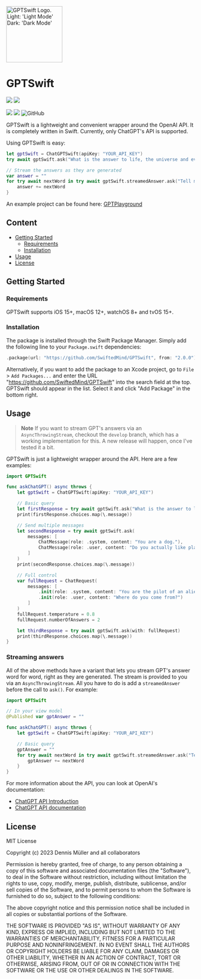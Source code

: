 <picture>
  <source width="150px" media="(prefers-color-scheme: dark)" srcset="https://user-images.githubusercontent.com/7083109/224795534-47eaf18c-2032-48a9-a453-3dba6fbd7699.png">
  <img width="150px" alt="GPTSwift Logo. Light: 'Light Mode' Dark: 'Dark Mode'" src="https://user-images.githubusercontent.com/7083109/224795540-5a1938ed-b829-40d3-aa67-3a51fa5de904.png">
</picture>

# GPTSwift
[![](https://img.shields.io/endpoint?url=https%3A%2F%2Fswiftpackageindex.com%2Fapi%2Fpackages%2FSwiftedMind%2FGPTSwift%2Fbadge%3Ftype%3Dswift-versions)](https://swiftpackageindex.com/SwiftedMind/GPTSwift)
[![](https://img.shields.io/endpoint?url=https%3A%2F%2Fswiftpackageindex.com%2Fapi%2Fpackages%2FSwiftedMind%2FGPTSwift%2Fbadge%3Ftype%3Dplatforms)](https://swiftpackageindex.com/SwiftedMind/GPTSwift)


[![](https://img.shields.io/endpoint?url=https%3A%2F%2Fswiftpackageindex.com%2Fapi%2Fpackages%2FSwiftedMind%2FGPTSwift%2Fbadge%3Ftype%3Dswift-versions)](https://swiftpackageindex.com/SwiftedMind/GPTSwift)
[![](https://img.shields.io/endpoint?url=https%3A%2F%2Fswiftpackageindex.com%2Fapi%2Fpackages%2FSwiftedMind%2FGPTSwift%2Fbadge%3Ftype%3Dplatforms)](https://swiftpackageindex.com/SwiftedMind/GPTSwift)
![GitHub](https://img.shields.io/github/license/SwiftedMind/GPTSwift)

GPTSwift is a lightweight and convenient wrapper around the OpenAI API. It is completely written in Swift. Currently, only ChatGPT's API is supported.

Using GPTSwift is easy:

```swift
let gptSwift = ChatGPTSwift(apiKey: "YOUR_API_KEY")
try await gptSwift.ask("What is the answer to life, the universe and everything in it?")

// Stream the answers as they are generated
var answer = ""
for try await nextWord in try await gptSwift.streamedAnswer.ask("Tell me a story about birds") {
    answer += nextWord
}
```

An example project can be found here: [GPTPlayground](https://github.com/SwiftedMind/GPTPlayground/tree/main)

## Content

- [Getting Started](#getting-started)
  - [Requirements](#requirements)
  - [Installation](#installation)
- [Usage](#usage)
- [License](#license)

## Getting Started

### Requirements

GPTSwift supports iOS 15+, macOS 12+, watchOS 8+ and tvOS 15+.

### Installation

The package is installed through the Swift Package Manager. Simply add the following line to your `Package.swift` dependencies:

```swift
.package(url: "https://github.com/SwiftedMind/GPTSwift", from: "2.0.0")
```

Alternatively, if you want to add the package to an Xcode project, go to `File` > `Add Packages...` and enter the URL "https://github.com/SwiftedMind/GPTSwift" into the search field at the top. GPTSwift should appear in the list. Select it and click "Add Package" in the bottom right.

## Usage

> **Note**
> If you want to stream GPT's answers via an `AsyncThrowingStream`, checkout the `develop` branch, which has a working implementation for this. A new release will happen, once I've tested it a bit.

GPTSwift is just a lightweight wrapper around the API. Here are a few examples:

```swift
import GPTSwift

func askChatGPT() async throws {
    let gptSwift = ChatGPTSwift(apiKey: "YOUR_API_KEY")

    // Basic query
    let firstResponse = try await gptSwift.ask("What is the answer to life, the universe and everything in it?")
    print(firstResponse.choices.map(\.message))

    // Send multiple messages
    let secondResponse = try await gptSwift.ask(
        messages: [
            ChatMessage(role: .system, content: "You are a dog."),
            ChatMessage(role: .user, content: "Do you actually like playing fetch?")
        ]
    )
    print(secondResponse.choices.map(\.message))

    // Full control
    var fullRequest = ChatRequest(
        messages: [
            .init(role: .system, content: "You are the pilot of an alien UFO. Be creative."),
            .init(role: .user, content: "Where do you come from?")
        ]
    )
    fullRequest.temperature = 0.8
    fullRequest.numberOfAnswers = 2

    let thirdResponse = try await gptSwift.ask(with: fullRequest)
    print(thirdResponse.choices.map(\.message))
}
```

### Streaming answers

All of the above methods have a variant that lets you stream GPT's answer word for word, right as they are generated. The stream is provided to you via an `AsyncThrowingStream`. All you have to do is add a `streamedAnswer` before the call to `ask()`. For example:

```swift
import GPTSwift

// In your view model
@Published var gptAnswer = ""

func askChatGPT() async throws {
    let gptSwift = ChatGPTSwift(apiKey: "YOUR_API_KEY")

    // Basic query
    gptAnswer = ""
    for try await nextWord in try await gptSwift.streamedAnswer.ask("Tell me a story about birds") {
        gptAnswer += nextWord
    }
}
```

For more information about the API, you can look at OpenAI's documentation:
- [ChatGPT API Introduction](https://platform.openai.com/docs/guides/chat/chat-completions-beta)
- [ChatGPT API documentation](https://platform.openai.com/docs/api-reference/chat/create)

## License

MIT License

Copyright (c) 2023 Dennis Müller and all collaborators

Permission is hereby granted, free of charge, to any person obtaining a copy of this software and associated documentation files (the "Software"), to deal in the Software without restriction, including without limitation the rights to use, copy, modify, merge, publish, distribute, sublicense, and/or sell copies of the Software, and to permit persons to whom the Software is furnished to do so, subject to the following conditions:

The above copyright notice and this permission notice shall be included in all copies or substantial portions of the Software.

THE SOFTWARE IS PROVIDED "AS IS", WITHOUT WARRANTY OF ANY KIND, EXPRESS OR IMPLIED, INCLUDING BUT NOT LIMITED TO THE WARRANTIES OF MERCHANTABILITY, FITNESS FOR A PARTICULAR PURPOSE AND NONINFRINGEMENT. IN NO EVENT SHALL THE AUTHORS OR COPYRIGHT HOLDERS BE LIABLE FOR ANY CLAIM, DAMAGES OR OTHER LIABILITY, WHETHER IN AN ACTION OF CONTRACT, TORT OR OTHERWISE, ARISING FROM, OUT OF OR IN CONNECTION WITH THE SOFTWARE OR THE USE OR OTHER DEALINGS IN THE SOFTWARE.
